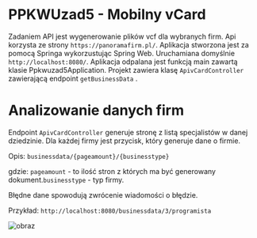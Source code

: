 # PPKWUzad5 - Mobilny vCard

Zadaniem API jest wygenerowanie plików vcf dla wybranych firm. 
Api korzysta ze strony ```https://panoramafirm.pl/```.
Aplikacja stworzona jest za pomocą Springa wykorzustując Spring Web. Uruchamiana domyślnie ```http://localhost:8080/```.
Aplikacja odpalana jest funkcją main zawartą klasie Ppkwuzad5Application. Projekt zawiera klasę ```ApivCardController``` zawierającą endpoint ```getBusinessData``` .


# Analizowanie danych firm
Endpoint ```ApivCardController``` generuje stronę z listą specjalistów w danej dziedzinie. Dla każdej firmy jest przycisk, który generuje dane o firmie.

Opis:
```businessdata/{pageamount}/{businesstype}```

gdzie: 
```pageamount``` - to ilość stron z których ma być generowany dokument.````businesstype```` - typ firmy.

Błędne dane spowodują zwrócenie wiadomości o błędzie.

Przykład:
```http://localhost:8080/businessdata/3/programista ```

![obraz](vcard.png)



